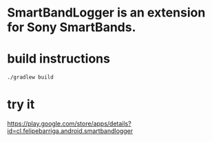 # SmartBandLogger is an extension for Sony SmartBands.

# build instructions
```
./gradlew build
```

# try it

https://play.google.com/store/apps/details?id=cl.felipebarriga.android.smartbandlogger
